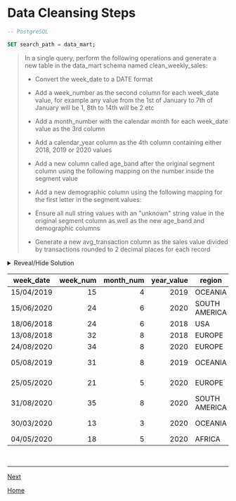 # **Data Cleansing Steps**

```sql
-- PostgreSQL

SET search_path = data_mart;
```

> In a single query, perform the following operations and generate a new table in the data_mart schema named clean_weekly_sales:
>
> - Convert the week_date to a DATE format
>
> - Add a week_number as the second column for each week_date value, for example any value from the 1st of January to 7th of January will be 1, 8th to 14th will be 2 etc
>
> - Add a month_number with the calendar month for each week_date value as the 3rd column
>
> - Add a calendar_year column as the 4th column containing either 2018, 2019 or 2020 values
>
> - Add a new column called age_band after the original segment column using the following mapping on the number inside the segment value
>
> - Add a new demographic column using the following mapping for the first letter in the segment values:
>
> - Ensure all null string values with an "unknown" string value in the original segment column as well as the new age_band and demographic columns
>
> - Generate a new avg_transaction column as the sales value divided by transactions rounded to 2 decimal places for each record

<details>
<summary>Reveal/Hide Solution</summary>

```sql
DROP TABLE IF EXISTS clean_weekly_sales;
CREATE TEMP TABLE clean_weekly_sales AS
WITH cleaned_table AS (
	SELECT
		week_date::DATE,
		EXTRACT('week' FROM (week_date::DATE - INTERVAL '2 DAY')) as week_num,
		EXTRACT('month' FROM week_date::DATE) as month_num,
		EXTRACT('year' FROM week_date::DATE) as year_value,
		(CASE WHEN segment = 'null' THEN NULL ELSE RIGHT(segment, 1)::NUMERIC END) as segment_age,
		(CASE WHEN segment = 'null' THEN NULL ELSE LEFT(segment, 1) END) as segment_dg,
		region,
		platform,
		customer_type,
		transactions,
		ROUND(sales/transactions, 2) as avg_transaction
	FROM weekly_sales
),

age_band_table AS (
-- 	SELECT UNNEST(STRING_TO_ARRAY('1, 2, 3, 4', ', '))::NUMERIC as segment_age,
-- 	UNNEST(STRING_TO_ARRAY('Young Adults, Middle Aged, Retirees, Retirees', ', ')) as age_band
	SELECT * FROM
		(VALUES (1, 'Young Adults'), (2, 'Middle Aged'), (3, 'Retirees'), (4, 'Retirees')) AS t (segment_age, age_band)
),

demographic_table AS (
-- 	SELECT UNNEST(STRING_TO_ARRAY('C, F', ', ')) as segment_dg,
-- 	UNNEST(STRING_TO_ARRAY('Couples, Families', ', ')) as demographic
	SELECT * FROM (VALUES ('C', 'Couples'), ('F', 'Families')) AS t (segment_dg, demographic)
)

SELECT
	week_date,
	week_num,
	month_num,
	year_value,
	region,
	platform,
	customer_type,
	COALESCE(age.age_band, 'unknown') as age_band,
	COALESCE(dg.demographic, 'unknown') as demographic,
	transactions,
	avg_transaction
FROM cleaned_table c
LEFT JOIN age_band_table age USING (segment_age)
LEFT JOIN demographic_table dg USING (segment_dg);

SELECT * FROM clean_weekly_sales ORDER BY random() LIMIT 10;
```

</details>

| **week_date** | **week_num** | **month_num** | **year_value** | **region**    | **platform** | **customer_type** | **age_band** | **demographic** | **transactions** | **avg_transaction** |
| ------------- | -----------: | ------------: | -------------: | ------------- | ------------ | ----------------- | ------------ | --------------- | ---------------: | ------------------: |
| 15/04/2019    |           15 |             4 |           2019 | OCEANIA       | Retail       | New               | Retirees     | Families        |            96384 |                  35 |
| 15/06/2020    |           24 |             6 |           2020 | SOUTH AMERICA | Shopify      | Existing          | Young Adults | Families        |               67 |                 227 |
| 18/06/2018    |           24 |             6 |           2018 | USA           | Shopify      | New               | Retirees     | Couples         |              119 |                 179 |
| 13/08/2018    |           32 |             8 |           2018 | EUROPE        | Shopify      | New               | unknown      | unknown         |               12 |                 155 |
| 24/08/2020    |           34 |             8 |           2020 | EUROPE        | Retail       | Existing          | Retirees     | Families        |            18657 |                  59 |
| 05/08/2019    |           31 |             8 |           2019 | OCEANIA       | Retail       | New               | Middle Aged  | Families        |            87664 |                  35 |
| 25/05/2020    |           21 |             5 |           2020 | EUROPE        | Shopify      | Existing          | Young Adults | Families        |              158 |                 189 |
| 31/08/2020    |           35 |             8 |           2020 | SOUTH AMERICA | Retail       | Guest             | unknown      | unknown         |           413244 |                  40 |
| 30/03/2020    |           13 |             3 |           2020 | OCEANIA       | Retail       | Existing          | Middle Aged  | Couples         |           173099 |                  39 |
| 04/05/2020    |           18 |             5 |           2020 | AFRICA        | Shopify      | New               | Retirees     | Families        |              111 |                 154 |

<br>

---

[Next](b-DataExploration.md)

[Home](../README.md)
